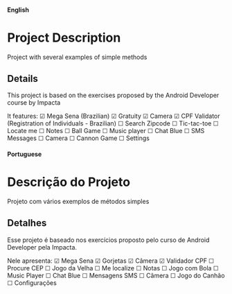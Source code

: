 #### English
# Project Description

Project with several examples of simple methods

## Details

This project is based on the exercises proposed by the Android Developer course by Impacta

It features:
&#9745; Mega Sena (Brazilian)
&#9745; Gratuity
&#9745; Camera
&#9745; CPF Validator (Registration of Individuals - Brazilian)
&#9744; Search Zipcode 
&#9744; Tic-tac-toe
&#9744; Locate me
&#9744; Notes
&#9744; Ball Game
&#9744; Music player
&#9744; Chat Blue
&#9744; SMS Messages
&#9744; Camera
&#9744; Cannon Game
&#9744; Settings

#### Portuguese
# Descrição do Projeto

Projeto com vários exemplos de métodos simples

## Detalhes

Esse projeto é baseado nos exercícios proposto pelo curso de Android Developer pela Impacta.

Nele apresenta:
&#9745; Mega Sena 
&#9745; Gorjetas 
&#9745; Câmera
&#9745; Validador CPF
&#9744; Procure CEP
&#9744; Jogo da Velha
&#9744; Me localize
&#9744; Notas
&#9744; Jogo com Bola
&#9744; Music Player
&#9744; Chat Blue
&#9744; Mensagens SMS
&#9744; Câmera
&#9744; Jogo do Canhão
&#9744; Configurações